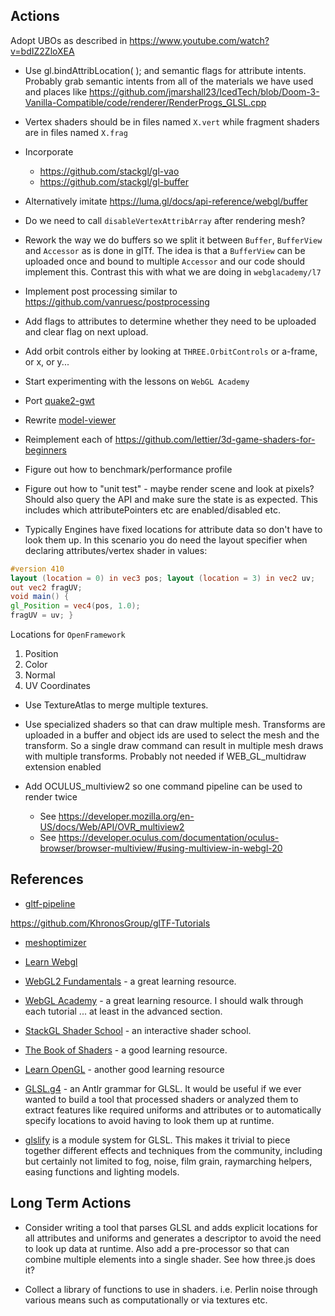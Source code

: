 
## Actions

Adopt UBOs as described in https://www.youtube.com/watch?v=bdIZ2ZloXEA

* Use gl.bindAttribLocation(  ); and semantic flags for attribute intents. Probably grab semantic intents from
  all of the materials we have used and places like
  https://github.com/jmarshall23/IcedTech/blob/Doom-3-Vanilla-Compatible/code/renderer/RenderProgs_GLSL.cpp

* Vertex shaders should be in files named `X.vert` while fragment shaders are in files named `X.frag`

* Incorporate
    - https://github.com/stackgl/gl-vao
    - https://github.com/stackgl/gl-buffer

* Alternatively imitate https://luma.gl/docs/api-reference/webgl/buffer

* Do we need to call `disableVertexAttribArray` after rendering mesh?

* Rework the way we do buffers so we split it between `Buffer`, `BufferView` and `Accessor` as is done in glTf. The idea is that a `BufferView` can be uploaded once and bound to multiple `Accessor` and our code should implement this. Contrast this with what we are doing in `webglacademy/l7`

* Implement post processing similar to https://github.com/vanruesc/postprocessing

* Add flags to attributes to determine whether they need to be uploaded and clear flag on next upload.

* Add orbit controls either by looking at `THREE.OrbitControls` or a-frame, or x, or y...

* Start experimenting with the lessons on `WebGL Academy`

* Port [quake2-gwt](https://github.com/treblereel/quake2-gwt-port)

* Rewrite [model-viewer](https://github.com/google/model-viewer)

* Reimplement each of https://github.com/lettier/3d-game-shaders-for-beginners

* Figure out how to benchmark/performance profile

* Figure out how to "unit test" - maybe render scene and look at pixels? Should also query the API
  and make sure the state is as expected. This includes which attributePointers etc are enabled/disabled etc.

* Typically Engines have fixed locations for attribute data so don't have to look them up.
  In this scenario you do need the layout specifier when declaring attributes/vertex shader
  in values:

```glsl
#version 410
layout (location = 0) in vec3 pos; layout (location = 3) in vec2 uv;
out vec2 fragUV;
void main() {
gl_Position = vec4(pos, 1.0);
fragUV = uv; }
```
  Locations for `OpenFramework`

  1. Position
  2. Color
  3. Normal
  4. UV Coordinates

* Use TextureAtlas to merge multiple textures.
* Use specialized shaders so that can draw multiple mesh. Transforms are uploaded in a buffer and
  object ids are used to select the mesh and the transform. So a single draw command can result in
  multiple mesh draws with multiple transforms. Probably not needed if WEB_GL_multidraw extension
  enabled

* Add OCULUS_multiview2 so one command pipeline can be used to render twice
  - See https://developer.mozilla.org/en-US/docs/Web/API/OVR_multiview2
  - See https://developer.oculus.com/documentation/oculus-browser/browser-multiview/#using-multiview-in-webgl-20

## References

* [gltf-pipeline](https://github.com/CesiumGS/gltf-pipeline)

https://github.com/KhronosGroup/glTF-Tutorials

* [meshoptimizer](https://github.com/zeux/meshoptimizer)

* [Learn Webgl](http://learnwebgl.brown37.net/index.html)

* [WebGL2 Fundamentals](https://webgl2fundamentals.org/) - a great learning resource.

* [WebGL Academy](http://www.webglacademy.com/) - a great learning resource. I should walk
  through each tutorial ... at least in the advanced section.

* [StackGL Shader School](https://github.com/stackgl/shader-school) - an interactive shader school.

* [The Book of Shaders](https://thebookofshaders.com/) - a good learning resource.

* [Learn OpenGL](https://learnopengl.com/) - another good learning resource

* [GLSL.g4](https://github.com/google/graphicsfuzz/blob/master/ast/src/main/antlr4/com/graphicsfuzz/parser/GLSL.g4) -
  an Antlr grammar for GLSL. It would be useful if we ever wanted to build a tool that processed shaders or
  analyzed them to extract features like required uniforms and attributes or to automatically specify locations
  to avoid having to look them up at runtime.

* [glslify](https://github.com/glslify/glslify) is a module system for GLSL. This makes it
  trivial to piece together different effects and techniques from the community, including
  but certainly not limited to fog, noise, film grain, raymarching helpers, easing functions
  and lighting models.

## Long Term Actions

* Consider writing a tool that parses GLSL and adds explicit locations for all attributes and
  uniforms and generates a descriptor to avoid the need to look up data at runtime. Also add a
  pre-processor so that can combine multiple elements into a single shader. See how three.js does
  it?

* Collect a library of functions to use in shaders. i.e. Perlin noise through various means such as
  computationally or via textures etc.
